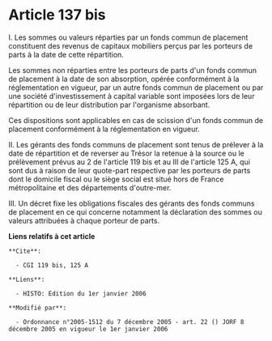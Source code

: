 # Article 137 bis

I. Les sommes ou valeurs réparties par un fonds commun de placement constituent des revenus de capitaux mobiliers perçus par
les porteurs de parts à la date de cette répartition.

Les sommes non réparties entre les porteurs de parts d'un fonds commun de placement à la date de son absorption, opérée
conformément à la réglementation en vigueur, par un autre fonds commun de placement ou par une société d'investissement à
capital variable sont imposées lors de leur répartition ou de leur distribution par l'organisme absorbant.

Ces dispositions sont applicables en cas de scission d'un fonds commun de placement conformément à la réglementation en
vigueur.

II. Les gérants des fonds communs de placement sont tenus de prélever à la date de répartition et de reverser au Trésor la
retenue à la source ou le prélèvement prévus au 2 de l'article 119 bis et au III de l'article 125 A, qui sont dus à raison de
leur quote-part respective par les porteurs de parts dont le domicile fiscal ou le siège social est situé hors de France
métropolitaine et des départements d'outre-mer.

III. Un décret fixe les obligations fiscales des gérants des fonds communs de placement en ce qui concerne notamment la
déclaration des sommes ou valeurs attribuées à chaque porteur de parts.

**Liens relatifs à cet article**

	**Cite**:

	  - CGI 119 bis, 125 A

	**Liens**:

	  - HISTO: Edition du 1er janvier 2006

	**Modifié par**:

	  - Ordonnance n°2005-1512 du 7 décembre 2005 - art. 22 () JORF 8 décembre 2005 en vigueur le 1er janvier 2006
